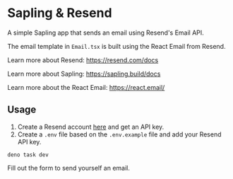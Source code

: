 # Sapling & Resend

A simple Sapling app that sends an email using Resend's Email API.

The email template in `Email.tsx` is built using the React Email from Resend.

Learn more about Resend: https://resend.com/docs

Learn more about Sapling: https://sapling.build/docs

Learn more about the React Email: https://react.email/

## Usage

1. Create a Resend account [here](https://resend.com) and get an API key.
2. Create a `.env` file based on the `.env.example` file and add your Resend API key.

```
deno task dev
```

Fill out the form to send yourself an email.
